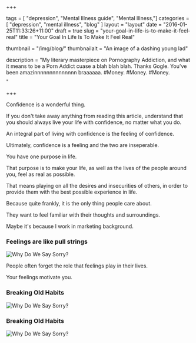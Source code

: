 +++

tags = [ "depression", "Mental Illness guide", "Mental Illness,"]
categories = [ "depression", "mental illness", "blog" ]
layout = "layout"
date = "2016-01-25T11:33:26+11:00"
draft = true
slug = "your-goal-in-life-is-to-make-it-feel-real"
title = "Your Goal In Life Is To Make It Feel Real"

thumbnail = "/img/blog/"
thumbnailalt = "An image of a dashing young lad"

description = "My literary masterpiece on Pornography Addiction, and what it means to be a Porn Addict cuase a blah blah blah. Thanks Gogle. You've been amazinnnnnnnnnnnnnn braaaaaa. #Money. #Money. #Money. $$$$"

+++

Confidence is a wonderful thing.

If you don't take away anything from reading this article, understand that you should always live your life with confidence, no matter what you do.

An integral part of living with confidence is the feeling of confidence. 

Ultimately, confidence is a feeling and the two are inseperable.  




You have one purpose in life. 

That purpose is to make your life, as well as the lives of the people around you, feel as real as possible. 

That means playing on all the desires and insecurities of others, in order to provide them with the best possible experience in life.  

Because quite frankly, it is the only thing people care about. 

They want to feel familiar with their thoughts and surroundings. 







Maybe it's because I work in marketing background.


### Feelings are like pull strings

![Why Do We Say Sorry?](/img/blog/05-01.png)

People often forget the role that feelings play in their lives. 

Your feelings motivate you.


### Breaking Old Habits

![Why Do We Say Sorry?](/img/blog/05-01.png)



### Breaking Old Habits

![Why Do We Say Sorry?](/img/blog/05-01.png)
